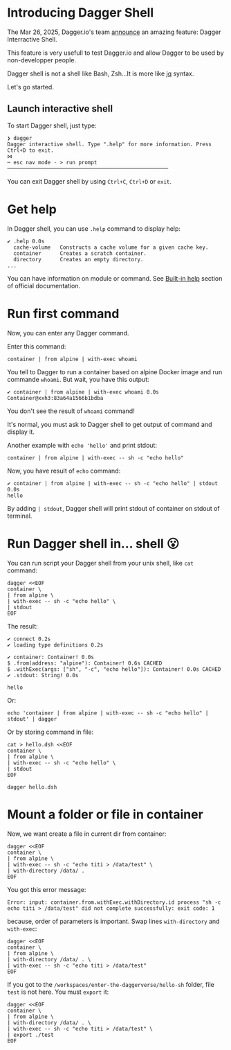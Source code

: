 # Introducing Dagger Shell

The Mar 26, 2025, Dagger.io's team [announce](dagghttps://dagger.io/blog/a-shell-for-the-container-age-introducing-dagger-shell) an amazing feature: Dagger Interractive Shell.

This feature is very usefull to test Dagger.io and allow Dagger to be used by non-developper people.

Dagger shell is not a shell like Bash, Zsh...It is more like [jq](https://jqlang.org) syntax.

Let's go started.

## Launch interactive shell

To start Dagger shell, just type:
```
❯ dagger
Dagger interactive shell. Type ".help" for more information. Press Ctrl+D to exit.
⋈
─ esc nav mode · > run prompt ────────────────────────────────────────────────────
```

You can exit Dagger shell by using `Ctrl+C`, `Ctrl+D` or `exit`.

# Get help

In Dagger shell, you can use `.help` command to display help:
```
✔ .help 0.0s
  cache-volume   Constructs a cache volume for a given cache key.                                                                                                                                                                           
  container      Creates a scratch container.                                                                                                                                                                                               
  directory      Creates an empty directory.
...
```

You can have information on module or command. See [Built-in help](https://docs.dagger.io/features/shell/#built-in-help) section of official documentation.

# Run first command

Now, you can enter any Dagger command.

Enter this command:
```
container | from alpine | with-exec whoami
```

You tell to Dagger to run a container based on alpine Docker image and run commande `whoami`. But wait, you have this output:
```
✔ container | from alpine | with-exec whoami 0.0s
Container@xxh3:83a64a1566b1bdba
```

You don't see the result of `whoami` command!

It's normal, you must ask to Dagger shell to get output of command and display it.

Another example with `echo 'hello'` and print stdout:
``` 
container | from alpine | with-exec -- sh -c "echo hello"
``` 

Now, you have result of `echo` command:
```
✔ container | from alpine | with-exec -- sh -c "echo hello" | stdout 0.0s
hello
```

By adding `| stdout`, Dagger shell will print stdout of container on stdout of terminal.

# Run Dagger shell in... shell 😮

You can run script your Dagger shell from your unix shell, like `cat` command:
```
dagger <<EOF
container \
| from alpine \
| with-exec -- sh -c "echo hello" \
| stdout
EOF
```

The result:
```
✔ connect 0.2s
✔ loading type definitions 0.2s

✔ container: Container! 0.0s
$ .from(address: "alpine"): Container! 0.6s CACHED
$ .withExec(args: ["sh", "-c", "echo hello"]): Container! 0.0s CACHED
✔ .stdout: String! 0.0s

hello
```

Or:
```
echo 'container | from alpine | with-exec -- sh -c "echo hello" | stdout' | dagger
```

Or by storing command in file:
```
cat > hello.dsh <<EOF
container \
| from alpine \
| with-exec -- sh -c "echo hello" \
| stdout
EOF

dagger hello.dsh
```

# Mount a folder or file in container

Now, we want create a file in current dir from container:
```
dagger <<EOF
container \
| from alpine \
| with-exec -- sh -c "echo titi > /data/test" \
| with-directory /data/ .
EOF
```

You got this error message:
```
Error: input: container.from.withExec.withDirectory.id process "sh -c echo titi > /data/test" did not complete successfully: exit code: 1
```

because, order of parameters is important. Swap lines `with-directory` and `with-exec`:
```
dagger <<EOF
container \
| from alpine \
| with-directory /data/ . \
| with-exec -- sh -c "echo titi > /data/test"
EOF
```

If you got to the `/workspaces/enter-the-daggerverse/hello-sh` folder, file `test` is not here.
You must `export` it:
```
dagger <<EOF
container \
| from alpine \
| with-directory /data/ . \
| with-exec -- sh -c "echo titi > /data/test" \
| export ./test
EOF
```
